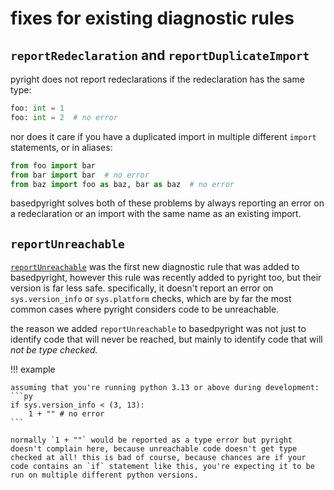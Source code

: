 # fixes for existing diagnostic rules

## `reportRedeclaration` and `reportDuplicateImport`

pyright does not report redeclarations if the redeclaration has the same type:

```py
foo: int = 1
foo: int = 2  # no error
```

nor does it care if you have a duplicated import in multiple different `import` statements, or in aliases:

```py
from foo import bar
from bar import bar  # no error
from baz import foo as baz, bar as baz  # no error
```

basedpyright solves both of these problems by always reporting an error on a redeclaration or an import with the same name as an existing import.

## `reportUnreachable`

[`reportUnreachable`](../configuration/config-files.md#reportUnreachable) was the first new diagnostic rule that was added to basedpyright, however this rule was recently added to pyright too, but their version is far less safe. specifically, it doesn't report an error on `sys.version_info` or `sys.platform` checks, which are by far the most common cases where pyright considers code to be unreachable.

the reason we added `reportUnreachable` to basedpyright was not just to identify code that will never be reached, but mainly to identify code that will _not be type checked._

!!! example

    assuming that you're running python 3.13 or above during development:
    ```py
    if sys.version_info < (3, 13):
        1 + "" # no error
    ```

    normally `1 + ""` would be reported as a type error but pyright doesn't complain here, because unreachable code doesn't get type checked at all! this is bad of course, because chances are if your code contains an `if` statement like this, you're expecting it to be run on multiple different python versions.
